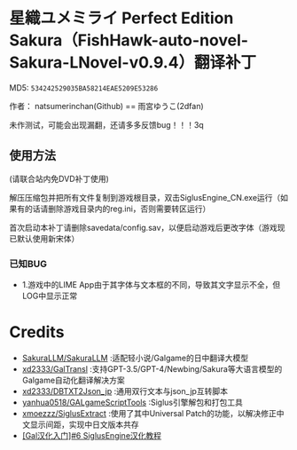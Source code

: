 # 星織ユメミライ Perfect Edition Sakura（FishHawk-auto-novel-Sakura-LNovel-v0.9.4）翻译补丁

MD5: `534242529035BA58214EAE5209E53286`

作者： natsumerinchan(Github) == 雨宮ゆうこ(2dfan)

未作测试，可能会出现漏翻，还请多多反馈bug！！！3q

## 使用方法
(请联合站内免DVD补丁使用)

解压压缩包并把所有文件复制到游戏根目录，双击SiglusEngine_CN.exe运行（如果有的话请删除游戏目录内的reg.ini，否则需要转区运行）

首次启动本补丁请删除savedata/config.sav，以便启动游戏后更改字体（游戏现已默认使用新宋体）

### 已知BUG
- 1.游戏中的LIME App由于其字体与文本框的不同，导致其文字显示不全，但LOG中显示正常

# Credits

- [SakuraLLM/SakuraLLM](https://github.com/SakuraLLM/SakuraLLM.git) :适配轻小说/Galgame的日中翻译大模型
- [xd2333/GalTransl](https://github.com/xd2333/GalTransl.git) :支持GPT-3.5/GPT-4/Newbing/Sakura等大语言模型的Galgame自动化翻译解决方案
- [xd2333/DBTXT2Json_jp](https://github.com/xd2333/DBTXT2Json_jp.git) :通用双行文本与json_jp互转脚本
- [yanhua0518/GALgameScriptTools](https://github.com/yanhua0518/GALgameScriptTools.git) :Siglus引擎解包和打包工具
- [xmoezzz/SiglusExtract](https://github.com/xmoezzz/SiglusExtract.git) :使用了其中Universal Patch的功能，以解决修正中文显示间距，实现中日文版本共存
- [[Gal汉化入门]#6 SiglusEngine汉化教程](https://www.bilibili.com/read/cv13305423)